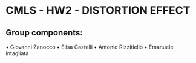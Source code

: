 # CMLS - HW2 - DISTORTION EFFECT



## Group components:
•	Giovanni Zanocco
•	Elisa Castelli
•	Antonio Rizzitiello
•	Emanuele Intagliata
